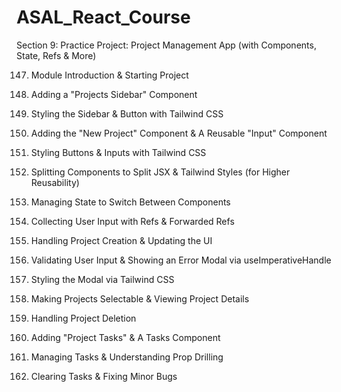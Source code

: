 # ASAL_React_Course

Section 9: Practice Project: Project Management App (with Components, State, Refs & More)

147. Module Introduction & Starting Project

148. Adding a "Projects Sidebar" Component

149. Styling the Sidebar & Button with Tailwind CSS

150. Adding the "New Project" Component & A Reusable "Input" Component

151. Styling Buttons & Inputs with Tailwind CSS

152. Splitting Components to Split JSX & Tailwind Styles (for Higher Reusability)

153. Managing State to Switch Between Components

154. Collecting User Input with Refs & Forwarded Refs

155. Handling Project Creation & Updating the UI

156. Validating User Input & Showing an Error Modal via useImperativeHandle

157. Styling the Modal via Tailwind CSS

158. Making Projects Selectable & Viewing Project Details

159. Handling Project Deletion

160. Adding "Project Tasks" & A Tasks Component

161. Managing Tasks & Understanding Prop Drilling

162. Clearing Tasks & Fixing Minor Bugs
